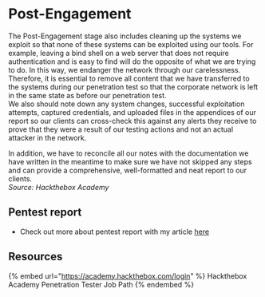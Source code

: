 # Post-Engagement

The Post-Engagement stage also includes cleaning up the systems we exploit so that none of these systems can be exploited using our tools. For example, leaving a bind shell on a web server that does not require authentication and is easy to find will do the opposite of what we are trying to do. In this way, we endanger the network through our carelessness.  
Therefore, it is essential to remove all content that we have transferred to the systems during our penetration test so that the corporate network is left in the same state as before our penetration test.  
We also should note down any system changes, successful exploitation attempts, captured credentials, and uploaded files in the appendices of our report so our clients can cross-check this against any alerts they receive to prove that they were a result of our testing actions and not an actual attacker in the network.  

In addition, we have to reconcile all our notes with the documentation we have written in the meantime to make sure we have not skipped any steps and can provide a comprehensive, well-formatted and neat report to our clients.  
*Source: Hackthebox Academy*

## Pentest report

- Check out more about pentest report with my article [here](/reporting/pentest-report.md)


## Resources

{% embed url="https://academy.hackthebox.com/login" %} Hackthebox Academy Penetration Tester Job Path {% endembed %}  